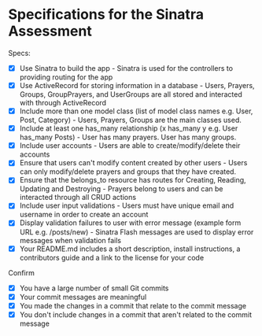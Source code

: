 # Specifications for the Sinatra Assessment

Specs:
- [x] Use Sinatra to build the app 
		- Sinatra is used for the controllers to providing routing for the app
- [x] Use ActiveRecord for storing information in a database 
		- Users, Prayers, Groups, GroupPrayers, and UserGroups are all stored and interacted with through ActiveRecord 
- [x] Include more than one model class (list of model class names e.g. User, Post, Category)
		- Users, Prayers, Groups are the main classes used.
- [x] Include at least one has_many relationship (x has_many y e.g. User has_many Posts)
		- User has many prayers. User has many groups.
- [x] Include user accounts
		- Users are able to create/modify/delete their accounts
- [x] Ensure that users can't modify content created by other users
		- Users can only modify/delete prayers and groups that they have created.
- [x] Ensure that the belongs_to resource has routes for Creating, Reading, Updating and Destroying
		- Prayers belong to users and can be interacted through all CRUD actions
- [x] Include user input validations
		- Users must have unique email and username in order to create an account
- [x] Display validation failures to user with error message (example form URL e.g. /posts/new)
		- Sinatra Flash messages are used to display error messages when validation fails
- [x] Your README.md includes a short description, install instructions, a contributors guide and a link to the license for your code

Confirm
- [x] You have a large number of small Git commits
- [x] Your commit messages are meaningful
- [x] You made the changes in a commit that relate to the commit message
- [x] You don't include changes in a commit that aren't related to the commit message
